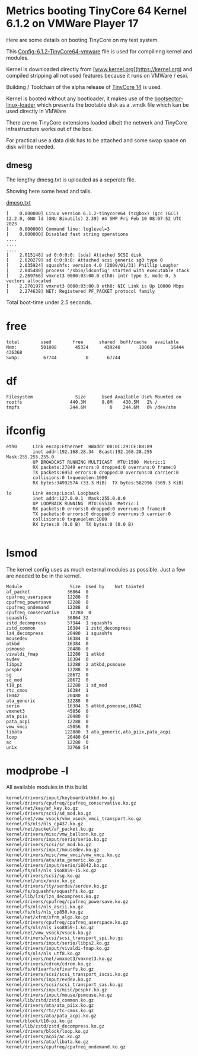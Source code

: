 # Metrics booting TinyCore 64 Kernel 6.1.2 on VMWare Player 17

Here are some details on booting TinyCore on my test system.

This [Config-6.1.2-TinyCore64-vmware](https://github.com/alphons/TinyCore/blob/main/src/Config-6.1.2-TinyCore64-vmware) file is used for compilinng kernel and modules.

Kernel is downloaded directly from [www.kernel.org](https://kernel.org) and compiled stripping all not used features because it runs on VMWare / esxi. 

Building / Toolchain of the alpha release of [TinyCore 14](http://repo.tinycorelinux.net/14.x/x86_64/release_candidates/distribution_files/) is used.

Kernel is booted without any bootloader, it makes use of the [bootsector-linux-loader](/alphons/bootsector-linux-loader) which presents the bootable disk as a .vmdk file which kan be used directly in VMWare

There are no TinyCore extensions loaded albeit the netwerk and TinyCore infrastructure works out of the box.

For practical use a data disk has to be attached and some swap space on disk will be needed.

## dmesg

The lengthy dmesg.txt is uploaded as a seperate file.

Showing here some head and tails.

[dmesg.txt](dmesg.txt)
```
[    0.000000] Linux version 6.1.2-tinycore64 (tc@box) (gcc (GCC) 12.2.0, GNU ld (GNU Binutils) 2.39) #4 SMP Fri Feb 10 08:07:52 UTC 2023
[    0.000000] Command line: loglevel=3
[    0.000000] Disabled fast string operations
....
....
....
[    2.015148] sd 0:0:0:0: [sda] Attached SCSI disk
[    2.020279] sd 0:0:0:0: Attached scsi generic sg0 type 0
[    2.035924] squashfs: version 4.0 (2009/01/31) Phillip Lougher
[    2.045480] process '/sbin/ldconfig' started with executable stack
[    2.269766] vmxnet3 0000:03:00.0 eth0: intr type 3, mode 0, 5 vectors allocated
[    2.270197] vmxnet3 0000:03:00.0 eth0: NIC Link is Up 10000 Mbps
[    2.274638] NET: Registered PF_PACKET protocol family
```

Total boot-time under 2.5 seconds.

# free

```
total        used        free      shared  buff/cache   available
Mem:         501008       45324      439240       10060       16444      436368
Swap:         67744           0       67744
```

# df

```
Filesystem                Size      Used Available Use% Mounted on
rootfs                  440.3M      9.8M    430.5M   2% /
tmpfs                   244.6M         0    244.6M   0% /dev/shm

```

# ifconfig
```
eth0      Link encap:Ethernet  HWaddr 00:0C:29:CE:B8:89  
          inet addr:192.168.28.34  Bcast:192.168.28.255  Mask:255.255.255.0
          UP BROADCAST RUNNING MULTICAST  MTU:1500  Metric:1
          RX packets:27849 errors:0 dropped:0 overruns:0 frame:0
          TX packets:6953 errors:0 dropped:0 overruns:0 carrier:0
          collisions:0 txqueuelen:1000 
          RX bytes:34992574 (33.3 MiB)  TX bytes:582996 (569.3 KiB)

lo        Link encap:Local Loopback  
          inet addr:127.0.0.1  Mask:255.0.0.0
          UP LOOPBACK RUNNING  MTU:65536  Metric:1
          RX packets:0 errors:0 dropped:0 overruns:0 frame:0
          TX packets:0 errors:0 dropped:0 overruns:0 carrier:0
          collisions:0 txqueuelen:1000 
          RX bytes:0 (0.0 B)  TX bytes:0 (0.0 B)


```

# lsmod

The kernel config uses as much external modules as possible. Just a few are needed to be in the kernel.

```
Module                  Size  Used by    Not tainted
af_packet              36864  0 
cpufreq_userspace      12288  0 
cpufreq_powersave      12288  0 
cpufreq_ondemand       12288  0 
cpufreq_conservative    12288  0 
squashfs               36864 32 
zstd_decompress        57344  1 squashfs
zstd_common            16384  1 zstd_decompress
lz4_decompress         20480  1 squashfs
mousedev               16384  0 
atkbd                  16384  0 
psmouse                20480  0 
vivaldi_fmap           12288  1 atkbd
evdev                  16384  0 
libps2                 12288  2 atkbd,psmouse
pcspkr                 12288  0 
sg                     28672  0 
sd_mod                 28672  0 
t10_pi                 12288  1 sd_mod
rtc_cmos               16384  1 
i8042                  20480  0 
ata_generic            12288  0 
serio                  16384  5 atkbd,psmouse,i8042
vmxnet3                45056  0 
ata_piix               20480  0 
pata_acpi              12288  0 
vmw_vmci               45056  0 
libata                122880  3 ata_generic,ata_piix,pata_acpi
loop                   20480 64 
ac                     12288  0 
unix                   32768 54 

```

# modprobe -l

All available modules in this build.

```
kernel/drivers/input/keyboard/atkbd.ko.gz
kernel/drivers/cpufreq/cpufreq_conservative.ko.gz
kernel/net/key/af_key.ko.gz
kernel/drivers/scsi/sd_mod.ko.gz
kernel/net/vmw_vsock/vmw_vsock_vmci_transport.ko.gz
kernel/fs/nls/nls_cp437.ko.gz
kernel/net/packet/af_packet.ko.gz
kernel/drivers/misc/vmw_balloon.ko.gz
kernel/drivers/input/serio/serio.ko.gz
kernel/drivers/scsi/sr_mod.ko.gz
kernel/drivers/input/mousedev.ko.gz
kernel/drivers/misc/vmw_vmci/vmw_vmci.ko.gz
kernel/drivers/ata/ata_generic.ko.gz
kernel/drivers/input/serio/i8042.ko.gz
kernel/fs/nls/nls_iso8859-15.ko.gz
kernel/drivers/scsi/sg.ko.gz
kernel/net/unix/unix.ko.gz
kernel/drivers/tty/serdev/serdev.ko.gz
kernel/fs/squashfs/squashfs.ko.gz
kernel/lib/lz4/lz4_decompress.ko.gz
kernel/drivers/cpufreq/cpufreq_powersave.ko.gz
kernel/fs/nls/nls_ascii.ko.gz
kernel/fs/nls/nls_cp850.ko.gz
kernel/net/xfrm/xfrm_algo.ko.gz
kernel/drivers/cpufreq/cpufreq_userspace.ko.gz
kernel/fs/nls/nls_iso8859-1.ko.gz
kernel/net/vmw_vsock/vsock.ko.gz
kernel/drivers/scsi/scsi_transport_spi.ko.gz
kernel/drivers/input/serio/libps2.ko.gz
kernel/drivers/input/vivaldi-fmap.ko.gz
kernel/fs/nls/nls_utf8.ko.gz
kernel/drivers/net/vmxnet3/vmxnet3.ko.gz
kernel/drivers/cdrom/cdrom.ko.gz
kernel/fs/efivarfs/efivarfs.ko.gz
kernel/drivers/scsi/scsi_transport_iscsi.ko.gz
kernel/drivers/input/evdev.ko.gz
kernel/drivers/scsi/scsi_transport_sas.ko.gz
kernel/drivers/input/misc/pcspkr.ko.gz
kernel/drivers/input/mouse/psmouse.ko.gz
kernel/lib/zstd/zstd_common.ko.gz
kernel/drivers/ata/ata_piix.ko.gz
kernel/drivers/rtc/rtc-cmos.ko.gz
kernel/drivers/ata/pata_acpi.ko.gz
kernel/block/t10-pi.ko.gz
kernel/lib/zstd/zstd_decompress.ko.gz
kernel/drivers/block/loop.ko.gz
kernel/drivers/acpi/ac.ko.gz
kernel/drivers/ata/libata.ko.gz
kernel/drivers/cpufreq/cpufreq_ondemand.ko.gz

```
